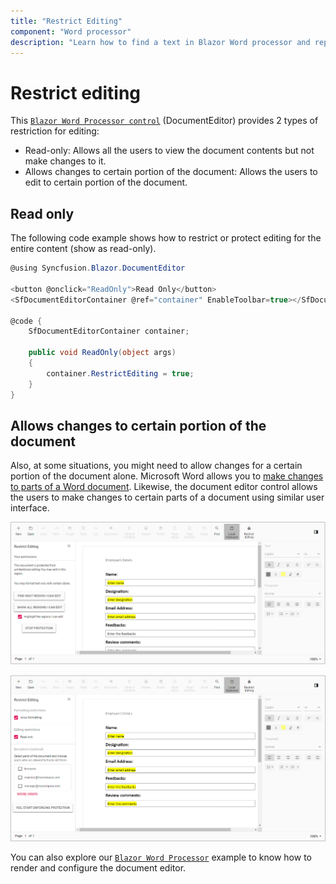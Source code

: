 ```yaml
---
title: "Restrict Editing"
component: "Word processor"
description: "Learn how to find a text in Blazor Word processor and replace it with another text."
---
```


# Restrict editing

This [`Blazor Word Processor control`](https://www.syncfusion.com/blazor-components/blazor-word-processor) (DocumentEditor) provides 2 types of restriction for editing:
* Read-only: Allows all the users to view the document contents but not make changes to it.
* Allows changes to certain portion of the document: Allows the users to edit to certain portion of the document.

## Read only

The following code example shows how to restrict or protect editing for the entire content (show as read-only).

```csharp
@using Syncfusion.Blazor.DocumentEditor

<button @onclick="ReadOnly">Read Only</button>
<SfDocumentEditorContainer @ref="container" EnableToolbar=true></SfDocumentEditorContainer>

@code {
    SfDocumentEditorContainer container;

    public void ReadOnly(object args)
    {
        container.RestrictEditing = true;
    }
}
```

## Allows changes to certain portion of the document

Also, at some situations, you might need to allow changes for a certain portion of the document alone. Microsoft Word allows you to [make changes to parts of a Word document](https://support.office.com/en-gb/article/allow-changes-to-parts-of-a-protected-document-187ed01c-8795-43e1-9fd0-c9fca419dadf). Likewise, the document editor control allows the users to make changes to certain parts of a document using similar user interface.

![Restrict Editing](./images/protection-enforced.png)

![Restrict Editing Enabled](./images/protection-not-enforced.png)

You can also explore our [`Blazor Word Processor`](https://blazor.syncfusion.com/demos/document-editor/default-functionalities) example to know how to render and configure the document editor.